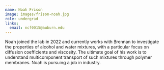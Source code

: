 ```yaml
---
name: Noah Frison
image: images/frison-noah.jpg
role: undergrad
links:
  email: ncf0015@auburn.edu
---
```


Noah joined the lab in 2022 and currently works with Brennan to investigate the
properties of alcohol and water mixtures, with a particular focus on diffusion
coefficients and viscosity. The ultimate goal of his work is to understand
multicomponent transport of such mixtures through polymer membranes.  Noah is
pursuing a job in industry. 
